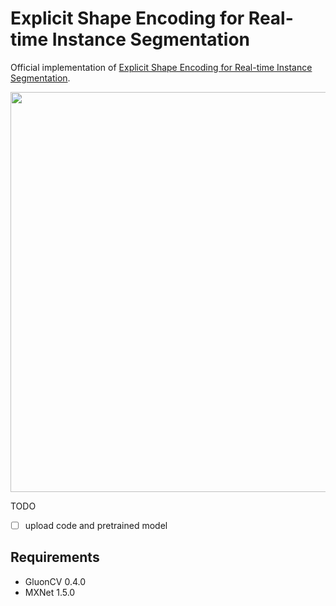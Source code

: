 # Explicit Shape Encoding for Real-time Instance Segmentation

Official implementation of [Explicit Shape Encoding for Real-time Instance Segmentation](http://mvig.sjtu.edu.cn/research/fastseg/fastseg.pdf).

<p align='center'>
    <img src="quality.png", width="640">
</p>

TODO

- [ ] upload code and pretrained model

## Requirements

- GluonCV 0.4.0
- MXNet 1.5.0


